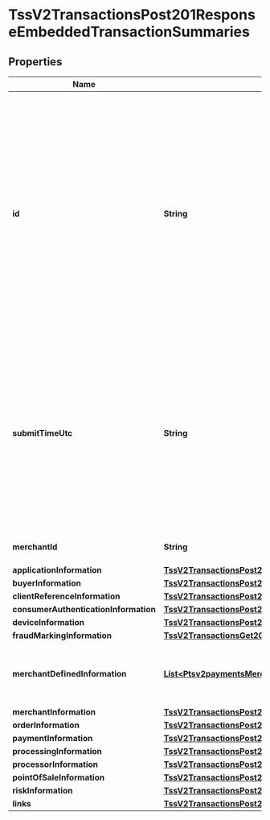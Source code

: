 
# TssV2TransactionsPost201ResponseEmbeddedTransactionSummaries

## Properties
Name | Type | Description | Notes
------------ | ------------- | ------------- | -------------
**id** | **String** | An unique identification number generated by Cybersource to identify the submitted request. Returned by all services. It is also appended to the endpoint of the resource. On incremental authorizations, this value with be the same as the identification number returned in the original authorization response.  |  [optional]
**submitTimeUtc** | **String** | Time of request in UTC. Format: &#x60;YYYY-MM-DDThh:mm:ssZ&#x60; **Example** &#x60;2016-08-11T22:47:57Z&#x60; equals August 11, 2016, at 22:47:57 (10:47:57 p.m.). The &#x60;T&#x60; separates the date and the time. The &#x60;Z&#x60; indicates UTC.  Returned by Cybersource for all services.  |  [optional]
**merchantId** | **String** | Your CyberSource merchant ID. |  [optional]
**applicationInformation** | [**TssV2TransactionsPost201ResponseEmbeddedApplicationInformation**](TssV2TransactionsPost201ResponseEmbeddedApplicationInformation.md) |  |  [optional]
**buyerInformation** | [**TssV2TransactionsPost201ResponseEmbeddedBuyerInformation**](TssV2TransactionsPost201ResponseEmbeddedBuyerInformation.md) |  |  [optional]
**clientReferenceInformation** | [**TssV2TransactionsPost201ResponseEmbeddedClientReferenceInformation**](TssV2TransactionsPost201ResponseEmbeddedClientReferenceInformation.md) |  |  [optional]
**consumerAuthenticationInformation** | [**TssV2TransactionsPost201ResponseEmbeddedConsumerAuthenticationInformation**](TssV2TransactionsPost201ResponseEmbeddedConsumerAuthenticationInformation.md) |  |  [optional]
**deviceInformation** | [**TssV2TransactionsPost201ResponseEmbeddedDeviceInformation**](TssV2TransactionsPost201ResponseEmbeddedDeviceInformation.md) |  |  [optional]
**fraudMarkingInformation** | [**TssV2TransactionsGet200ResponseFraudMarkingInformation**](TssV2TransactionsGet200ResponseFraudMarkingInformation.md) |  |  [optional]
**merchantDefinedInformation** | [**List&lt;Ptsv2paymentsMerchantDefinedInformation&gt;**](Ptsv2paymentsMerchantDefinedInformation.md) | The object containing the custom data that the merchant defines.  |  [optional]
**merchantInformation** | [**TssV2TransactionsPost201ResponseEmbeddedMerchantInformation**](TssV2TransactionsPost201ResponseEmbeddedMerchantInformation.md) |  |  [optional]
**orderInformation** | [**TssV2TransactionsPost201ResponseEmbeddedOrderInformation**](TssV2TransactionsPost201ResponseEmbeddedOrderInformation.md) |  |  [optional]
**paymentInformation** | [**TssV2TransactionsPost201ResponseEmbeddedPaymentInformation**](TssV2TransactionsPost201ResponseEmbeddedPaymentInformation.md) |  |  [optional]
**processingInformation** | [**TssV2TransactionsPost201ResponseEmbeddedProcessingInformation**](TssV2TransactionsPost201ResponseEmbeddedProcessingInformation.md) |  |  [optional]
**processorInformation** | [**TssV2TransactionsPost201ResponseEmbeddedProcessorInformation**](TssV2TransactionsPost201ResponseEmbeddedProcessorInformation.md) |  |  [optional]
**pointOfSaleInformation** | [**TssV2TransactionsPost201ResponseEmbeddedPointOfSaleInformation**](TssV2TransactionsPost201ResponseEmbeddedPointOfSaleInformation.md) |  |  [optional]
**riskInformation** | [**TssV2TransactionsPost201ResponseEmbeddedRiskInformation**](TssV2TransactionsPost201ResponseEmbeddedRiskInformation.md) |  |  [optional]
**links** | [**TssV2TransactionsPost201ResponseEmbeddedLinks**](TssV2TransactionsPost201ResponseEmbeddedLinks.md) |  |  [optional]



